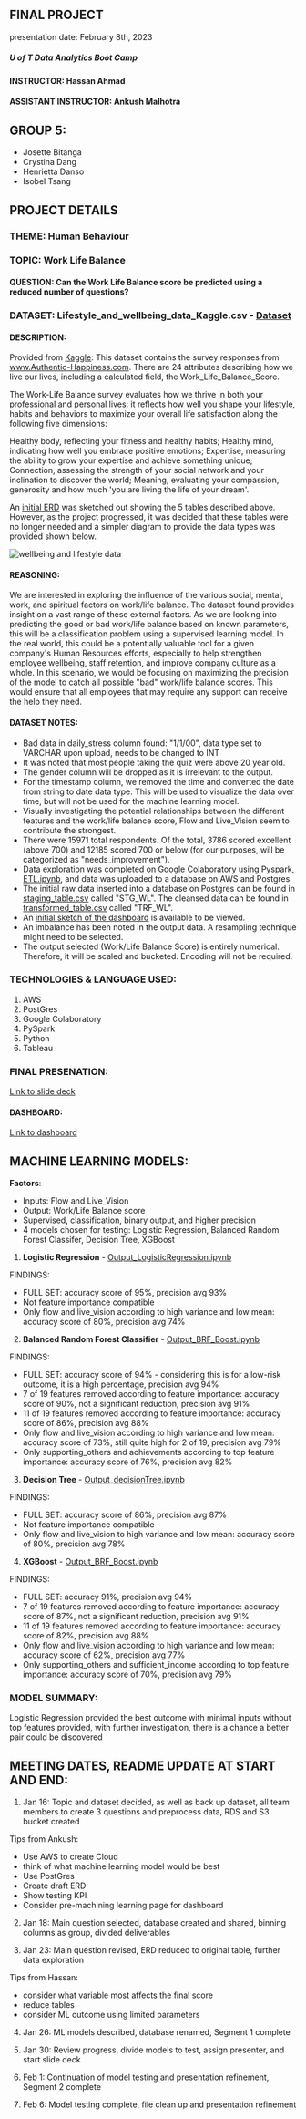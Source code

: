 ## FINAL PROJECT 
presentation date: February 8th, 2023


##### U of T Data Analytics Boot Camp
#### INSTRUCTOR: Hassan Ahmad
#### ASSISTANT INSTRUCTOR: Ankush Malhotra

## GROUP 5:
- Josette Bitanga
- Crystina Dang
- Henrietta Danso
- Isobel Tsang


## PROJECT DETAILS
### THEME: Human Behaviour
### TOPIC: Work Life Balance
#### QUESTION: Can the Work Life Balance score be predicted using a reduced number of questions?


### DATASET: Lifestyle_and_wellbeing_data_Kaggle.csv - [Dataset](data/staging_table.csv)
#### DESCRIPTION: 
Provided from [Kaggle](https://www.kaggle.com/datasets/ydalat/lifestyle-and-wellbeing-data):
This dataset contains the survey responses from www.Authentic-Happiness.com.
There are 24 attributes describing how we live our lives, including a calculated field, the Work_Life_Balance_Score.

The Work-Life Balance survey evaluates how we thrive in both your professional and personal lives: it reflects how well you shape your lifestyle, habits and behaviors to maximize your overall life satisfaction along the following five dimensions:

Healthy body, reflecting your fitness and healthy habits;
Healthy mind, indicating how well you embrace positive emotions;
Expertise, measuring the ability to grow your expertise and achieve something unique;
Connection, assessing the strength of your social network and your inclination to discover the world;
Meaning, evaluating your compassion, generosity and how much 'you are living the life of your dream'.

An [initial ERD](images/initial_wellbeing_and_lifestyle_ERD.png) was sketched out showing the 5 tables described above. However, as the project progressed, it was decided that these tables were no longer needed and a simpler diagram to provide the data types was provided shown below.

![wellbeing and lifestyle data](images/wellbeing_lifestyle_erd.png)

#### REASONING: 
We are interested in exploring the influence of the various social, mental, work, and spiritual factors on work/life balance. The dataset found provides insight on a vast range of these external factors. As we are looking into predicting the good or bad work/life balance based on known parameters, this will be a classification problem using a supervised learning model. In the real world, this could be a potentially valuable tool for a given company's Human Resources efforts, especially to help strengthen employee wellbeing, staff retention, and improve company culture as a whole. In this scenario, we would be focusing on maximizing the precision of the model to catch all possible "bad" work/life balance scores. This would ensure that all employees that may require any support can receive the help they need.

#### DATASET NOTES:
- Bad data in daily_stress column found: "1/1/00", data type set to VARCHAR upon upload, needs to be changed to INT
- It was noted that most people taking the quiz were above 20 year old.
- The gender column will be dropped as it is irrelevant to the output.
- For the timestamp column, we removed the time and converted the date from string to date data type. This will be used to visualize the data over time, but will not be used for the machine learning model.
- Visually investigating the potential relationships between the different features and the work/life balance score, Flow and Live_Vision seem to contribute the strongest. 
- There were 15971 total respondents. Of the total, 3786 scored excellent (above 700) and 12185 scored 700 or below (for our purposes, will be categorized as "needs_improvement").
- Data exploration was completed on Google Colaboratory using Pyspark, [ETL.ipynb](notebooks/ETL.ipynb), and data was uploaded to a database on AWS and Postgres.
- The initial raw data inserted into a database on Postgres can be found in [staging_table.csv](data/staging_table.csv) called "STG_WL". The cleansed data can be found in [transformed_table.csv](data/transformed_table.csv) called "TRF_WL".
- An [initial sketch of the dashboard](dashboard/Dashboard_MockUp_ROUGH.pptx) is available to be viewed.
- An imbalance has been noted in the output data. A resampling technique might need to be selected.
- The output selected (Work/Life Balance Score) is entirely numerical. Therefore, it will be scaled and bucketed. Encoding will not be required.

### TECHNOLOGIES & LANGUAGE USED:
1. AWS
2. PostGres
3. Google Colaboratory
4. PySpark
5. Python
6. Tableau



### FINAL PRESENATION:
[Link to slide deck](slide_deck/final-project-presentation.pptx)

#### DASHBOARD:
[Link to dashboard](https://public.tableau.com/app/profile/henrietta.danso/viz/WellbeingandHappiness/FinalDashboard)




## MACHINE LEARNING MODELS:

**Factors**:
- Inputs: Flow and Live_Vision
- Output: Work/Life Balance score
- Supervised, classification, binary output, and higher precision
- 4 models chosen for testing: Logistic Regression, Balanced Random Forest Classifer, Decision Tree, XGBoost 



1. **Logistic Regression** - [Output_LogisticRegression.ipynb](notebooks/Output_LogisticRegression.ipynb)

FINDINGS:
- FULL SET: accuracy score of 95%, precision avg 93%
- Not feature importance compatible
- Only flow and live_vision according to high variance and low mean: accuracy score of 80%, precision avg 74%





2. **Balanced Random Forest Classifier** - [Output_BRF_Boost.ipynb](notebooks/Output_BRF_Boost.ipynb)

FINDINGS: 
- FULL SET: accuracy score of 94% - considering this is for a low-risk outcome, it is a high percentage, precision avg 94%
- 7 of 19 features removed according to feature importance: accuracy score of 90%, not a significant reduction, precision avg 91%
- 11 of 19 features removed according to feature importance: accuracy score of 86%, precision avg 88%
- Only flow and live_vision according to high variance and low mean: accuracy score of 73%, still quite high for 2 of 19, precision avg 79%
- Only supporting_others and achievements according to top feature importance: accuracy score of 76%, precision avg 82%





3. **Decision Tree** - [Output_decisionTree.ipynb](notebooks/Output_decisionTree.ipynb)

FINDINGS:
- FULL SET: accuracy score of 86%, precision avg 87%
- Not feature importance compatible
- Only flow and live_vision to high variance and low mean: accuracy score of 80%, precision avg 78%




4. **XGBoost** - [Output_BRF_Boost.ipynb](notebooks/Output_BRF_Boost.ipynb)


FINDINGS:
- FULL SET: accuracy 91%, precision avg 94%
- 7 of 19 features removed according to feature importance: accuracy score of 87%, not a significant reduction, precision avg 91%
- 11 of 19 features removed according to feature importance: accuracy score of 82%, precision avg 88%
- Only flow and live_vision according to high variance and low mean: accuracy score of 62%, precision avg 77%
- Only supporting_others and sufficient_income according to top feature importance: accuracy score of 70%, precision avg 79%




### MODEL SUMMARY:
Logistic Regression provided the best outcome with minimal inputs without top features provided, with further investigation, there is a chance a better pair could be discovered




## MEETING DATES, README UPDATE AT START AND END:
1. Jan 16: Topic and dataset decided, as well as back up dataset, all team members to create 3 questions and preprocess data, RDS and S3 bucket created

Tips from Ankush:
- Use AWS to create Cloud
- think of what machine learning model would be best
- Use PostGres
- Create draft ERD
- Show testing KPI
- Consider pre-machining learning page for dashboard

2. Jan 18: Main question selected, database created and shared, binning columns as group, divided deliverables

3. Jan 23: Main question revised, ERD reduced to original table, further data exploration

Tips from Hassan:
- consider what variable most affects the final score
- reduce tables
- consider ML outcome using limited parameters

4. Jan 26: ML models described, database renamed, Segment 1 complete

5. Jan 30: Review progress, divide models to test, assign presenter, and start slide deck

6. Feb 1: Continuation of model testing and presentation refinement, Segment 2 complete

7. Feb 6: Model testing complete, file clean up and presentation refinement
